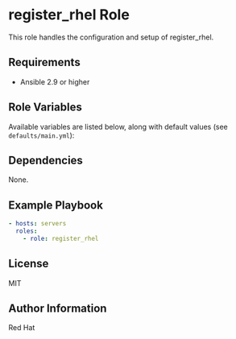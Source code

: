 # register_rhel Role

This role handles the configuration and setup of register_rhel.

## Requirements

- Ansible 2.9 or higher

## Role Variables

Available variables are listed below, along with default values (see `defaults/main.yml`):

## Dependencies

None.

## Example Playbook

```yaml
- hosts: servers
  roles:
    - role: register_rhel
```

## License

MIT

## Author Information

Red Hat
